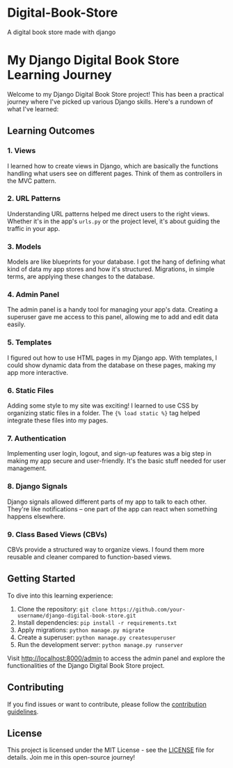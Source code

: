 # Digital-Book-Store
A digital book store made with django 


# My Django Digital Book Store Learning Journey

Welcome to my Django Digital Book Store project! This has been a practical journey where I've picked up various Django skills. Here's a rundown of what I've learned:

## Learning Outcomes

### 1. Views
I learned how to create views in Django, which are basically the functions handling what users see on different pages. Think of them as controllers in the MVC pattern.

### 2. URL Patterns
Understanding URL patterns helped me direct users to the right views. Whether it's in the app's `urls.py` or the project level, it's about guiding the traffic in your app.

### 3. Models
Models are like blueprints for your database. I got the hang of defining what kind of data my app stores and how it's structured. Migrations, in simple terms, are applying these changes to the database.

### 4. Admin Panel
The admin panel is a handy tool for managing your app's data. Creating a superuser gave me access to this panel, allowing me to add and edit data easily.

### 5. Templates
I figured out how to use HTML pages in my Django app. With templates, I could show dynamic data from the database on these pages, making my app more interactive.

### 6. Static Files
Adding some style to my site was exciting! I learned to use CSS by organizing static files in a folder. The `{% load static %}` tag helped integrate these files into my pages.

### 7. Authentication
Implementing user login, logout, and sign-up features was a big step in making my app secure and user-friendly. It's the basic stuff needed for user management.

### 8. Django Signals
Django signals allowed different parts of my app to talk to each other. They're like notifications – one part of the app can react when something happens elsewhere.

### 9. Class Based Views (CBVs)
CBVs provide a structured way to organize views. I found them more reusable and cleaner compared to function-based views.

## Getting Started
To dive into this learning experience:

1. Clone the repository: `git clone https://github.com/your-username/django-digital-book-store.git`
2. Install dependencies: `pip install -r requirements.txt`
3. Apply migrations: `python manage.py migrate`
4. Create a superuser: `python manage.py createsuperuser`
5. Run the development server: `python manage.py runserver`

Visit [http://localhost:8000/admin](http://localhost:8000/admin) to access the admin panel and explore the functionalities of the Django Digital Book Store project.

## Contributing
If you find issues or want to contribute, please follow the [contribution guidelines](CONTRIBUTING.md).

## License
This project is licensed under the MIT License - see the [LICENSE](LICENSE) file for details. Join me in this open-source journey!
